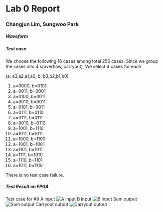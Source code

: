 # Lab 0 Report

### Changjun Lim, Sungwoo Park


##### Waveform


##### Test case

We choose the following 16 cases among total 256 cases.
 Since we group the cases into 4 s(overflow, carryout), We select 4 cases for each 

(a: a3,a2,a1,a0, b: b3,b2,b1,b0)
1. a=0000, b=0101
2. a=0011, b=0001
3. a=0100, b=0011
4. a=0010, b=0011
5. a=0101, b=0011
6. a=0111, b=0110
7. a=0111, b=0111
8. a=0010, b=0110
9. a=1001, b=1110
10. a=1011, b=1011
11. a=1000, b=1100
12. a=1001, b=1001
13. a=1101, b=1011
14. a=1111, b=1010
15. a=1110, b=1101
16. a=1011, b=1110




There is no test case failure.


##### Test Result on FPGA

Test case for #9
A input
![A input](https://raw.githubusercontent.com/SungwooPark/Lab0/master/images/lab0/A%20input.jpg)
B input
![B input](https://raw.githubusercontent.com/SungwooPark/Lab0/master/images/lab0/B%20input.jpg)
Sum output
![Sum output](https://raw.githubusercontent.com/SungwooPark/Lab0/master/images/lab0/Sum%20output.jpg)
Carryout output
![Carryout output](https://raw.githubusercontent.com/SungwooPark/Lab0/master/images/lab0/Carryout%20output.jpg)